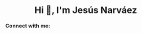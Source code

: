 <h1 align="center">Hi 👋, I'm Jesús Narváez</h1>
<h3 align="left">Connect with me:</h3>
<p align="left">
</p>

